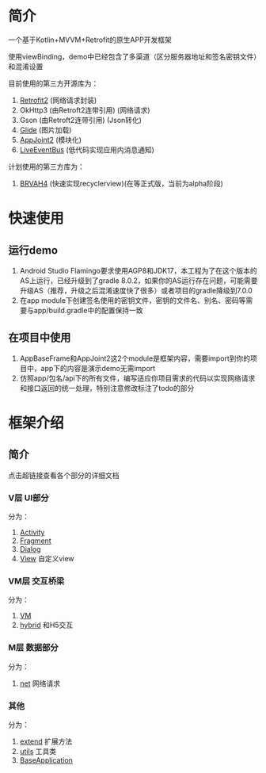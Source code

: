 # 简介
一个基于Kotlin+MVVM+Retrofit的原生APP开发框架

使用viewBinding，demo中已经包含了多渠道（区分服务器地址和签名密钥文件）和混淆设置

目前使用的第三方开源库为：
1. [Retrofit2](https://github.com/square/retrofit) (网络请求封装)
2. OkHttp3 (由Retroft2连带引用) (网络请求)
3. Gson (由Retroft2连带引用)  (Json转化)
4. [Glide](https://github.com/bumptech/glide) (图片加载)
5. [AppJoint2](https://github.com/JustGank/AppJoint2) (模块化)
6. [LiveEventBus](https://github.com/JeremyLiao/LiveEventBus) (低代码实现应用内消息通知)

计划使用的第三方库为：
1. [BRVAH4](https://github.com/CymChad/BaseRecyclerViewAdapterHelper) (快速实现recyclerview)(在等正式版，当前为alpha阶段)

# 快速使用
## 运行demo
1. Android Studio Flamingo要求使用AGP8和JDK17，本工程为了在这个版本的AS上运行，已经升级到了gradle 8.0.2，如果你的AS运行存在问题，可能需要升级AS（推荐，升级之后混淆速度快了很多）或者项目的gradle降级到7.0.0
2. 在app module下创建签名使用的密钥文件，密钥的文件名、别名、密码等需要与app/build.gradle中的配置保持一致

## 在项目中使用
1. AppBaseFrame和AppJoint2这2个module是框架内容，需要import到你的项目中，app下的内容是演示demo无需import
2. 仿照app/包名/api下的所有文件，编写适应你项目需求的代码以实现网络请求和接口返回的统一处理，特别注意修改标注了todo的部分

# 框架介绍
## 简介
点击超链接查看各个部分的详细文档
### V层 UI部分
分为：
1. [Activity](https://github.com/qaszxcwer/AndroidApp_MVVM_Framework/blob/main/doc/Activity.md)
2. [Fragment](https://github.com/qaszxcwer/AndroidApp_MVVM_Framework/blob/main/doc/Fragment.md)
3. [Dialog](https://github.com/qaszxcwer/AndroidApp_MVVM_Framework/blob/main/doc/Dialog.md)
4. [View](https://github.com/qaszxcwer/AndroidApp_MVVM_Framework/blob/main/doc/View.md) 自定义view
### VM层 交互桥梁
分为：
1. [VM](https://github.com/qaszxcwer/AndroidApp_MVVM_Framework/blob/main/doc/VM.md)
2. [hybrid](https://github.com/qaszxcwer/AndroidApp_MVVM_Framework/blob/main/doc/Hybrid.md) 和H5交互
### M层 数据部分
分为：
1. [net](https://github.com/qaszxcwer/AndroidApp_MVVM_Framework/blob/main/doc/Net.md) 网络请求
### 其他
分为：
1. [extend](https://github.com/qaszxcwer/AndroidApp_MVVM_Framework/blob/main/doc/Extend.md) 扩展方法
2. [utils](https://github.com/qaszxcwer/AndroidApp_MVVM_Framework/blob/main/doc/Utils.md) 工具类
3. [BaseApplication](https://github.com/qaszxcwer/AndroidApp_MVVM_Framework/blob/main/doc/BaseApplication.md)

